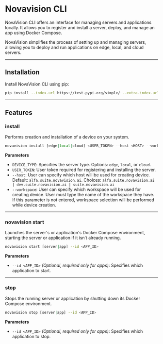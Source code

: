 # Novavision CLI

NovaVision CLI offers an interface for managing servers and applications locally. It allows you to register and install a server, deploy, and manage an app using Docker Compose.

NovaVision simplifies the process of setting up and managing servers, allowing you to deploy and run applications on edge, local, and cloud servers.

---

## Installation

Install NovaVision CLI using pip:

```bash
pip install --index-url https://test.pypi.org/simple/ --extra-index-url https://pypi.org/simple --no-cache-dir novavision-cli
```

---

## Features

### **install**  
Performs creation and installation of a device on your system.

```bash
novavision install [edge|local|cloud] <USER_TOKEN> --host <HOST> --workspace <USER_WORKSPACE_NAME>
```

**Parameters**  
- `DEVICE_TYPE`: Specifies the server type. Options: `edge`, `local`, or `cloud`.  
- `USER_TOKEN`: User token required for registering and installing the server.
- `--host`: User can specify which host will be used for creating device. Default: `alfa.suite.novavision.ai`. Choices: `alfa.suite.novavision.ai | dev.suite.novavision.ai | suite.novavision.ai`
- `--workspace`: User can specify which workspace will be used for creating device. User must type the name of the workspace they have. If this parameter is not entered, workspace selection will be performed while device creation. 

---

### **novavision start**  
Launches the server's or application's Docker Compose environment, starting the server or application if it isn’t already running.

```bash
novavision start [server|app] --id <APP_ID>
```

**Parameters**  
- `--id <APP_ID>` *(Optional, required only for apps)*: Specifies which application to start.

---

### **stop**  
Stops the running server or application by shutting down its Docker Compose environment.

```bash
novavision stop [server|app] --id <APP_ID>
```

**Parameters**  
- `--id <APP_ID>` *(Optional, required only for apps)*: Specifies which application to stop.

